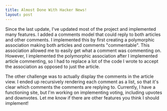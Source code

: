 ```yaml
---
title: Almost Done With Hacker News!
layout: post
---
```


Since the last update, I've updated most of the project and implemented many features. I added a comments model that could reply to both articles and other comments. I implemented this by first creating a polymorphic association making both articles and comments "commentable". This association allowed me to easily get what a comment was commenting on. However, I implemented the polymorphic association after I implemented article commenting, so I had to replace a lot of the code I wrote to accept the association as opposed to just the article.

The other challenge was to actually display the comments in the article view. I ended up recursively rendering each comment as a list, so that it's clear which comments the comments are replying to. Currently, I have a functioning site, but I'm working on implementing voting, including upvotes and downvotes. Let me know if there are other features you think I should implement!
